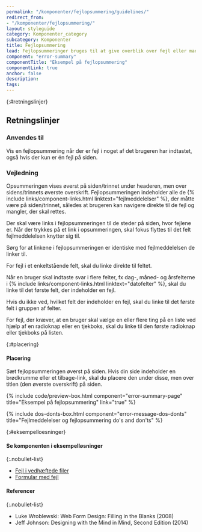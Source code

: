 ```yaml
---
permalink: "/komponenter/fejlopsummering/guidelines/"
redirect_from:
- "/komponenter/fejlopsummering/"
layout: styleguide
category: Komponenter_category
subcategory: Komponenter
title: Fejlopsummering
lead: Fejlopsummeringer bruges til at give overblik over fejl eller mangler, der skal rettes på en side eller et trin, før brugeren kan komme videre.
component: "error-summary"
componentTitle: "Eksempel på fejlopsummering"
componentLink: true
anchor: false
description: 
tags: 
---
```


{:#retningslinjer}
## Retningslinjer

### Anvendes til

Vis en fejlopsummering når der er fejl i noget af det brugeren har indtastet, også hvis der kun er én fejl på siden.

### Vejledning

Opsummeringen vises øverst på siden/trinnet under headeren, men over sidens/trinnets øverste overskrift. Fejlopsummeringen indeholder alle de {% include links/component-links.html linktext="fejlmeddelelser" %}, der måtte være på siden/trinnet, således at brugeren kan navigere direkte til de fejl og mangler, der skal rettes.

Der skal være links i fejlopsummeringen til de steder på siden, hvor fejlene er. Når der trykkes på et link i opsummeringen, skal fokus flyttes til det felt fejlmeddelelsen knytter sig til.

Sørg for at linkene i fejlopsummeringen er identiske med fejlmeddelelsen de linker til.

For fejl i et enkeltstående felt, skal du linke direkte til feltet.

Når en bruger skal indtaste svar i flere felter, fx dag-, måned- og årsfelterne i {% include links/component-links.html linktext="datofelter" %}, skal du linke til det første felt, der indeholder en fejl.

Hvis du ikke ved, hvilket felt der indeholder en fejl, skal du linke til det første felt i gruppen af felter.

For fejl, der kræver, at en bruger skal vælge en eller flere ting på en liste ved hjælp af en radioknap eller en tjekboks, skal du linke til den første radioknap eller tjekboks på listen.

{:#placering}
#### Placering

Sæt fejlopsummeringen øverst på siden. Hvis din side indeholder en brødkrumme eller et tilbage-link, skal du placere den under disse, men over titlen (den øverste overskrift) på siden.

{% include code/preview-box.html component="error-summary-page" title="Eksempel på fejlopsummering" link="true" %}

{% include dos-donts-box.html component="error-message-dos-donts" title="Fejlmeddelelser og fejlopsummering do's and don'ts" %}

{:#eksempelloesninger}
#### Se komponenten i eksempelløsninger

{:.nobullet-list}
- <a href="/pages/eksempler/vedhaeft-fil/fil-3/?r={{page.permalink}}%23eksempelloesninger" title="Vis eksempel 'Fejl i vedhæftede filer'">Fejl i vedhæftede filer</a>
- <a href="/pages/eksempler/formular-med-fejl/formular-med-fejl-1/?r={{page.permalink}}%23eksempelloesninger" title="Vis eksempel 'Formular med fejl'">Formular med fejl</a>

#### Referencer

{:.nobullet-list}
- Luke Wroblewski: Web Form Design: Filling in the Blanks (2008)
- Jeff Johnson: Designing with the Mind in Mind, Second Edition (2014)
